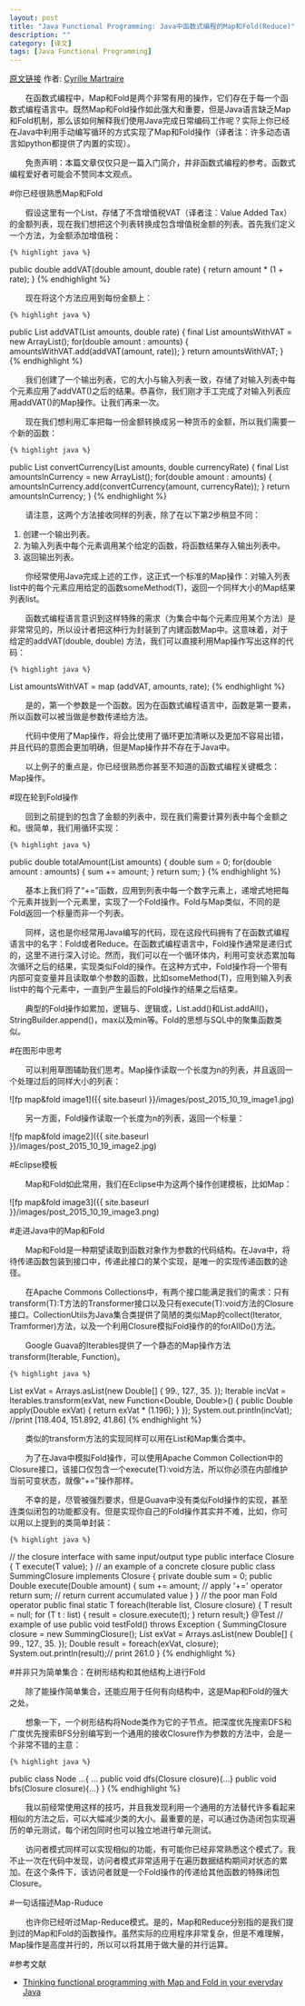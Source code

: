 ```yaml
---
layout: post
title: "Java Functional Programming: Java中函数式编程的Map和Fold(Reduce)"
description: ""
category: [译文]
tags: [Java Functional Programming]
---
```

<link rel="stylesheet" href="{{ site.baseurl }}/css/pygments.css">

[原文链接](http://www.javacodegeeks.com/2012/03/functional-programming-with-map-and.html) 作者: [Cyrille Martraire](http://www.javacodegeeks.com/author/Cyrille-Martraire/)

　　在函数式编程中，Map和Fold是两个非常有用的操作，它们存在于每一个函数式编程语言中。既然Map和Fold操作如此强大和重要，但是Java语言缺乏Map和Fold机制，那么该如何解释我们使用Java完成日常编码工作呢？实际上你已经在Java中利用手动编写循环的方式实现了Map和Fold操作（译者注：许多动态语言如python都提供了内置的实现）。

　　免责声明：本篇文章仅仅只是一篇入门简介，并非函数式编程的参考。函数式编程爱好者可能会不赞同本文观点。

#你已经很熟悉Map和Fold

　　假设这里有一个List<Double>，存储了不含增值税VAT（译者注：Value Added Tax）的金额列表，现在我们想把这个列表转换成包含增值税金额的列表。首先我们定义一个方法，为金额添加增值税：

    {% highlight java %} 
public double addVAT(double amount, double rate) {
    return amount * (1 + rate);
}
    {% endhighlight %}
	
<!-- more -->
	
　　现在将这个方法应用到每份金额上：

    {% highlight java %} 
public List<Double> addVAT(List<Double> amounts, double rate) {
    final List<Double> amountsWithVAT = new ArrayList<Double>();
    for(double amount : amounts) {
        amountsWithVAT.add(addVAT(amount, rate));
    }
    return amountsWithVAT;
}
    {% endhighlight %}

　　我们创建了一个输出列表，它的大小与输入列表一致，存储了对输入列表中每个元素应用了addVAT()之后的结果。恭喜你，我们刚才手工完成了对输入列表应用addVAT()的Map操作。让我们再来一次。

　　现在我们想利用汇率把每一份金额转换成另一种货币的金额，所以我们需要一个新的函数：

    {% highlight java %} 
public List<Double> convertCurrency(List<Double> amounts, double currencyRate) {
    final List<Double> amountsInCurrency = new ArrayList<Double>();
    for(double amount : amounts) {
        amountsInCurrency.add(convertCurrency(amount, currencyRate));
    }
    return amountsInCurrency;
}
    {% endhighlight %}
	
　　请注意，这两个方法接收同样的列表，除了在以下第2步稍显不同：

1. 创建一个输出列表。
2. 为输入列表中每个元素调用某个给定的函数，将函数结果存入输出列表中。
3. 返回输出列表。

　　你经常使用Java完成上述的工作，这正式一个标准的Map操作：对输入列表list<T>中的每个元素应用给定的函数someMethod(T)，返回一个同样大小的Map结果列表list<T>。

　　函数式编程语言意识到这样特殊的需求（为集合中每个元素应用某个方法）是非常常见的，所以设计者把这种行为封装到了内建函数Map中。这意味着，对于给定的addVAT(double, double) 方法，我们可以直接利用Map操作写出这样的代码：

    {% highlight java %} 
List amountsWithVAT = map (addVAT, amounts, rate);
    {% endhighlight %}
	
　　是的，第一个参数是一个函数。因为在函数式编程语言中，函数是第一要素，所以函数可以被当做是参数传递给方法。

　　代码中使用了Map操作，将会比使用了循环更加清晰以及更加不容易出错，并且代码的意图会更加明确，但是Map操作并不存在于Java中。

　　以上例子的重点是，你已经很熟悉你甚至不知道的函数式编程关键概念：Map操作。

#现在轮到Fold操作

　　回到之前提到的包含了金额的列表中，现在我们需要计算列表中每个金额之和。很简单，我们用循环实现：

    {% highlight java %} 
public double totalAmount(List<Double> amounts) {
    double sum = 0;
    for(double amount : amounts) {
        sum += amount;
    }
    return sum;
}
    {% endhighlight %}
	
　　基本上我们将了“+=”函数，应用到列表中每一个数字元素上，递增式地把每个元素并拢到一个元素里，实现了一个Fold操作。Fold与Map类似，不同的是Fold返回一个标量而非一个列表。

　　同样，这也是你经常用Java编写的代码，现在这段代码拥有了在函数式编程语言中的名字：Fold或者Reduce。在函数式编程语言中，Fold操作通常是递归式的，这里不进行深入讨论。然而，我们可以在一个循环体内，利用可变状态累加每次循环之后的结果，实现类似Fold的操作。在这种方式中，Fold操作将一个带有内部可变变量并且读取单个参数的函数，比如someMethod(T)，应用到输入列表list<T>中的每个元素中，一直到产生最后的Fold操作的结果之后结束。

　　典型的Fold操作如累加，逻辑与、逻辑或，List.add()和List.addAll()，StringBuilder.append()，max以及min等。Fold的思想与SQL中的聚集函数类似。

#在图形中思考

　　可以利用草图辅助我们思考。Map操作读取一个长度为n的列表，并且返回一个处理过后的同样大小的列表：

![fp map&fold image1]({{ site.baseurl }}/images/post_2015_10_19_image1.jpg)

　　另一方面，Fold操作读取一个长度为n的列表，返回一个标量：

![fp map&fold image2]({{ site.baseurl }}/images/post_2015_10_19_image2.jpg)

#Eclipse模板

　　Map和Fold如此常用，我们在Eclipse中为这两个操作创建模板，比如Map：

![fp map&fold image3]({{ site.baseurl }}/images/post_2015_10_19_image3.png)

#走进Java中的Map和Fold

　　Map和Fold是一种期望读取到函数对象作为参数的代码结构。在Java中，将待传递函数包装到接口中，传递此接口的某个实现，是唯一的实现传递函数的途径。

　　在Apache Commons Collections中，有两个接口能满足我们的需求：只有transform(T):T方法的Transformer接口以及只有execute(T):void方法的Closure接口。CollectionUtils为Java集合类提供了简陋的类似Map的collect(Iterator, Tramformer)方法，以及一个利用Closure模拟Fold操作的的forAllDo()方法。

　　Google Guava的Iterables提供了一个静态的Map操作方法transform(Iterable, Function)。

    {% highlight java %} 
List<Double> exVat = Arrays.asList(new Double[] { 99., 127., 35. });
Iterable<Double> incVat = Iterables.transform(exVat, new Function<Double, Double>() {
    public Double apply(Double exVat) {
        return exVat * (1.196);
    }
});
System.out.println(incVat); //print [118.404, 151.892, 41.86]
    {% endhighlight %}
	
　　类似的transform方法的实现同样可以用在List和Map集合类中。

　　为了在Java中模拟Fold操作，可以使用Apache Common Collection中的Closure接口，该接口仅包含一个execute(T):void方法，所以你必须在内部维护当前可变状态，就像“+=”操作那样。

　　不幸的是，尽管被强烈要求，但是Guava中没有类似Fold操作的实现，甚至连类似闭包的功能都没有。但是实现你自己的Fold操作其实并不难，比如，你可以用以上提到的类简单封装：

    {% highlight java %} 
// the closure interface with same input/output type
public interface Closure<T> {
    T execute(T value);
}
// an example of a concrete closure
public class SummingClosure implements Closure<Double> {
    private double sum = 0;
    public Double execute(Double amount) {
        sum += amount; // apply '+=' operator
        return sum; // return current accumulated value
    }
} 
// the poor man Fold operator
public final static <T> T foreach(Iterable<T> list, Closure<T> closure) {
    T result = null;
    for (T t : list) {
        result = closure.execute(t);
    }
    return result;}
@Test // example of use
public void testFold() throws Exception {
    SummingClosure closure = new SummingClosure();
    List<Double> exVat = Arrays.asList(new Double[] { 99., 127., 35. });
    Double result = foreach(exVat, closure);
    System.out.println(result);// print 261.0
}
    {% endhighlight %}
	
#并非只为简单集合：在树形结构和其他结构上进行Fold

　　除了能操作简单集合，还能应用于任何有向结构中，这是Map和Fold的强大之处。

　　想象一下，一个树形结构将Node类作为它的子节点。把深度优先搜索DFS和广度优先搜索BFS分别编写到一个通用的接收Closure作为参数的方法中，会是一个非常不错的主意：

    {% highlight java %} 
public class Node ...{
    ...
    public void dfs(Closure closure){...}
    public void bfs(Closure closure){...}
}
    {% endhighlight %}
	
　　我以前经常使用这样的技巧，并且我发现利用一个通用的方法替代许多看起来相似的方法之后，可以大幅减少类的大小。最重要的是，可以通过伪造闭包实现遍历的单元测试，每个闭包同时也可以独立地进行单元测试。

　　访问者模式同样可以实现相似的功能，有可能你已经非常熟悉这个模式了。我不止一次在代码中发现，访问者模式非常适用于在遍历数据结构期间对状态的累加。在这个条件下，该访问者就是一个Fold操作的传递给其他函数的特殊闭包Closure。

#一句话描述Map-Ruduce

　　也许你已经听过Map-Reduce模式。是的，Map和Reduce分别指的是我们提到过的Map和Fold的函数操作。虽然实际的应用程序非常复杂，但是不难理解，Map操作是高度并行的，所以可以将其用于做大量的并行运算。

#参考文献

*  [Thinking functional programming with Map and Fold in your everyday Java](http://cyrille.martraire.com/2011/03/thinking-functional-programming-with-map-and-fold-in-your-everyday-java/)